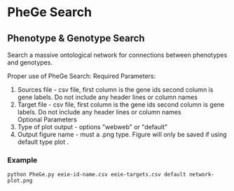 # PheGe Search
## Phenotype & Genotype Search
Search a massive ontological network for connections between phenotypes and genotypes.

Proper use of PheGe Search:
Required Parameters:
1. Sources file - csv file, first column is the gene ids second column is gene labels. Do not include any header lines or column names
2. Target file - csv file, first column is the gene ids second column is gene labels. Do not include any header lines or column names  
Optional Parameters
3. Type of plot output - options "webweb" or "default"
4. Output figure name - must a .png type. Figure will only be saved if using default type plot .   

### Example
```
python PheGe.py eeie-id-name.csv eeie-targets.csv default network-plot.png
```
